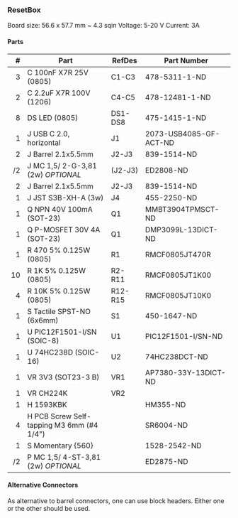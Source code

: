 ### ResetBox

Board size: 56.6 x 57.7 mm ~ 4.3 sqin
Voltage: 5-20 V
Current: 3A


#### Parts

|  # | Part                                      | RefDes  | Part Number                |
|---:|-------------------------------------------|---------|----------------------------|
|  3 | C 100nF X7R 25V (0805)                    | C1-C3   | 478-5311-1-ND              |
|  2 | C 2.2uF X7R 100V (1206)                   | C4-C5   | 478-12481-1-ND             |
|  8 | DS LED (0805)                             | DS1-DS8 | 475-1415-1-ND              |
|  1 | J USB C 2.0, horizontal                   | J1      | 2073-USB4085-GF-ACT-ND     |
|  2 | J Barrel 2.1x5.5mm                        | J2-J3   | 839-1514-ND                |
| /2 | J MC 1,5/ 2-G-3,81 (2w)   *OPTIONAL*      | (J2-J3) | ED2808-ND                  |
|  2 | J Barrel 2.1x5.5mm                        | J2-J3   | 839-1514-ND                |
|  1 | J JST S3B-XH-A (3w)                       | J4      | 455-2250-ND                |
|  1 | Q NPN 40V 100mA (SOT-23)                  | Q1      | MMBT3904TPMSCT-ND          |
|  1 | Q P-MOSFET 30V 4A (SOT-23)                | Q1      | DMP3099L-13DICT-ND         |
|  1 | R 470 5% 0.125W (0805)                    | R1      | RMCF0805JT470R             |
| 10 | R 1K 5% 0.125W (0805)                     | R2-R11  | RMCF0805JT1K00             |
|  4 | R 10K 5% 0.125W (0805)                    | R12-R15 | RMCF0805JT10K0             |
|  1 | S Tactile SPST-NO (6x6mm)                 | S1      | 450-1647-ND                |
|  1 | U PIC12F1501-I/SN (SOIC-8)                | U1      | PIC12F1501-I/SN-ND         |
|  1 | U 74HC238D (SOIC-16)                      | U2      | 74HC238DCT-ND              |
|  1 | VR 3V3 (SOT23-3 B)                        | VR1     | AP7380-33Y-13DICT-ND       |
|  1 | VR CH224K                                 | VR2     |                            |
|  1 | H 1593KBK                                 |         | HM355-ND                   |
|  4 | H PCB Screw Self-tapping M3 6mm (#4 1/4") |         | SR6004-ND                  |
|  1 | S Momentary {560}                         |         | 1528-2542-ND               |
| /2 | P MC 1,5/ 4-ST-3,81 (2w)   *OPTIONAL*     |         | ED2875-ND                  |


#### Alternative Connectors

As alternative to barrel connectors, one can use block headers. Either one or
the other should be used.
